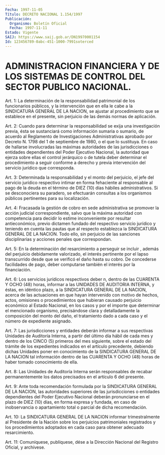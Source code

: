 ```yaml
---
Fecha: 1997-11-05
Título: DECRETO NACIONAL 1.154/1997
Publicación:
  Organismo: Boletín Oficial
  Fecha: 1997-11-11
Estado: Vigente
SAIJ: https://www.saij.gob.ar/DN19970001154
Id: 123456789-0abc-451-1000-7991soterced
---
```

# ADMINISTRACION FINANCIERA Y DE LOS SISTEMAS DE CONTROL DEL SECTOR PUBLICO NACIONAL.

<a id="1"></a>
Art. 1: La determinación de la responsabilidad  patrimonial de los funcionarios públicos, y la intervención que en ella  le cabe a la  SINDICATURA  GENERAL DE LA NACION, se ajustar  al procedimiento que se establece en  el presente, sin perjuicio de las demás normas de aplicación.

<a id="2"></a>
Art. 2: Cuando para determinar  la  responsabilidad  se  exija una investigación previa, ésta se sustanciará  como información  sumaria o sumario, de acuerdo al Reglamento de Investigaciones Administrativas aprobado por Decreto N. 1798 del 1 de septiembre de 1980, o el que lo sustituya. En  caso  de  hallarse  involucradas las máximas autoridades de las jurisdicciones  o  entidades    dependientes  del  Poder  Ejecutivo Nacional, la autoridad que ejerza sobre ellas el control jerárquico o de tutela deber determinar el  procedimiento a seguir conforme a derecho y previa intervención del servicio jurídico que corresponda.

<a id="3"></a>
Art. 3: Determinada la responsabilidad  y  el monto del perjuicio, el  jefe del  servicio  jurídico  respectivo  intimar    en  forma fehaciente al responsable al pago de la deuda en el término de DIEZ (10)  días hábiles administrativos. Si se desconociera su paradero, se efectuarán  consultas a los organismos públicos pertinentes para su localización.

<a id="4"></a>
Art. 4: Fracasada  la  gestión  de cobro en sede administrativa se promover  la acción judicial correspondiente,  salvo  que la máxima autoridad con competencia para decidir lo estime inconveniente  por resultar  antieconómico, previo  dictamen  fundado  del respectivo servicio jurídico y teniendo en cuenta las pautas que  al  respecto establezca  la  SINDICATURA  GENERAL  DE LA NACION. Todo ello, sin perjuicio de las sanciones disciplinarias y  acciones  penales  que correspondan.

<a id="5"></a>
Art.  5:  En  la  determinación  del resarcimiento a perseguir se incluir , además del perjuicio debidamente  valorizado,  el interés pertinente por el lapso transcurrido desde que se verificó el daño hasta su cobro. De  concederse  facilidades  de pago, deber  computarse también el interés por la financiación.

<a id="6"></a>
Art. 6: Los servicios jurídicos respectivos deber n, dentro de las CUARENTA Y OCHO (48) horas, informar  a  las  UNIDADES DE AUDITORIA INTERNA, y éstas, en idéntico plazo, a la SINDICATURA GENERAL DE LA NACION,  acerca  de  las actuaciones en que hayan  intervenido  con motivo de hechos, actos,  omisiones o  procedimientos que hubieran causado perjuicio económico al Estado Nacional, en los casos y por el  importe  que determinar  el mencionado organismo, precisándose clara y detalladamente  la  composición  del  monto  del  daño, el tratamiento  dado  a  cada  caso y el número de expediente asignado.

<a id="7"></a>
Art. 7: Las jurisdicciones y  entidades  deberán  informar a  sus respectivas Unidades de Auditoría Interna, a partir del último día hábil de cada  mes  y dentro  de  los  CINCO  (5) primeros del mes siguiente, sobre el estado del trámite de los expedientes indicados en  el  artículo  precedente,  debiendo dichas Unidades  poner  en conocimiento de la SINDICATURA GENERAL DE LA NACION tal información dentro de las CUARENTA Y OCHO (48) horas de haber tomado conocimiento de ella.

<a id="8"></a>
Art. 8: Las Unidades de Auditoría Interna  serán  responsables  de recabar permanentemente  los datos precisados en el artículo 6 del presente.

<a id="9"></a>
Art.  9: Ante toda recomendación  formulada  por  la  SINDICATURA GENERAL DE LA NACION, las autoridades superiores de las jurisdicciones    o  entidades dependientes  del  Poder  Ejecutivo Nacional deberán pronunciarse  en  el plazo  de DIEZ (10) días, en forma  expresa y fundada, en caso de inobservancia o  apartamiento total o parcial de dicha recomendación.

<a id="10"></a>
Art. 10: La SINDICATURA GENERAL DE LA NACION informar trimestralmente  al Presidente  de  la Nación sobre los perjuicios patrimoniales registrados y los procedimientos  adoptados  en  cada caso para obtener adecuado resarcimiento.

<a id="11"></a>
Art. 11:  Comuníquese, publíquese, dése a la Dirección Nacional del Registro Oficial,  y archívese.